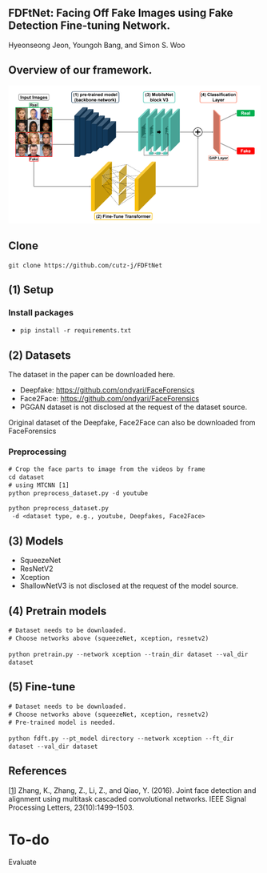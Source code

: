 ## FDFtNet: Facing Off Fake Images using Fake Detection Fine-tuning Network.
Hyeonseong Jeon, Youngoh Bang,  and Simon S. Woo
 
## Overview of our framework.
<img src='./image/overview.png' width=1000>

## Clone
```
git clone https://github.com/cutz-j/FDFtNet
```

## (1) Setup
### Install packages
- `pip install -r requirements.txt`

## (2) Datasets
The dataset in the paper can be downloaded here.
* Deepfake: https://github.com/ondyari/FaceForensics
* Face2Face: https://github.com/ondyari/FaceForensics
* PGGAN dataset is not disclosed at the request of the dataset source.

Original dataset of the Deepfake, Face2Face can also be downloaded from FaceForensics
### Preprocessing
```
# Crop the face parts to image from the videos by frame
cd dataset
# using MTCNN [1]
python preprocess_dataset.py -d youtube
```
```
python preprocess_dataset.py
 -d <dataset type, e.g., youtube, Deepfakes, Face2Face>
```

## (3) Models
* SqueezeNet
* ResNetV2
* Xception
* ShallowNetV3 is not disclosed at the request of the model source.

## (4) Pretrain models
```
# Dataset needs to be downloaded.
# Choose networks above (squeezeNet, xception, resnetv2)

python pretrain.py --network xception --train_dir dataset --val_dir dataset
```

## (5) Fine-tune
```
# Dataset needs to be downloaded.
# Choose networks above (squeezeNet, xception, resnetv2)
# Pre-trained model is needed.

python fdft.py --pt_model directory --network xception --ft_dir dataset --val_dir dataset
```

## References
\[[1](https://ieeexplore.ieee.org/abstract/document/7553523)\] Zhang, K., Zhang, Z., Li, Z., and Qiao, Y. (2016). Joint face detection and alignment using multitask cascaded convolutional networks. IEEE Signal Processing Letters, 23(10):1499–1503.

# To-do
Evaluate
